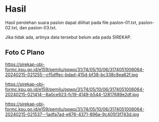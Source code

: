 # Hasil

Hasil perolehan suara paslon dapat dilihat pada file paslon-01.txt, paslon-02.txt, dan paslon-03.txt.

Jika tidak ada, artinya data tersebut belum ada pada SIREKAP.

## Foto C Plano

https://sirekap-obj-formc.kpu.go.id/e159/pemilu/ppwp/31/74/05/10/06/3174051006064-20240215-021255--cf5dffec-bdad-415d-bf38-bc338c8ea62f.jpg

https://sirekap-obj-formc.kpu.go.id/e159/pemilu/ppwp/31/74/05/10/06/3174051006064-20240215-021414--8a0ce923-fc19-4149-b544-12817689e2df.jpg

https://sirekap-obj-formc.kpu.go.id/e159/pemilu/ppwp/31/74/05/10/06/3174051006064-20240215-021537--1adfa7ad-e676-4371-896a-9c405f3f743d.jpg
